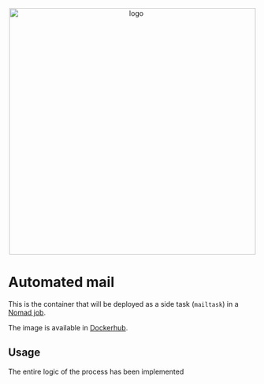<div align="center">
  <img src="https://ai4eosc.eu/wp-content/uploads/sites/10/2022/09/horizontal-transparent.png" alt="logo" width="500"/>
</div>

# Automated mail

This is the container that will be deployed as a side task (`mailtask`) in a [Nomad job](https://github.com/AI4EOSC/ai4-papi/tree/master/etc).

 The image is available in [Dockerhub](https://hub.docker.com/repository/docker/sftobias/mail-sender).
 <!-- TODO: move to ai4os Dockerhub account -->

## Usage

The entire logic of the process has been implemented 